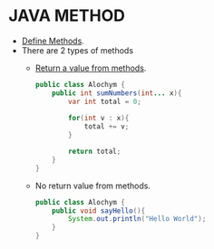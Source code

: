 # JAVA METHOD

- [Define Methods](https://docs.oracle.com/javase/tutorial/java/javaOO/methods.html).
- There are 2 types of methods
  - [Return a value from methods](https://docs.oracle.com/javase/tutorial/java/javaOO/returnvalue.html).

    ```java
    public class Alochym {
        public int sumNumbers(int... x){
            var int total = 0;
            
            for(int v : x){
                total += v;
            }

            return total;
        }
    }
    ```
  - No return value from methods.

    ```java
    public class Alochym {
        public void sayHello(){
            System.out.println("Hello World");
        }
    }
    ```